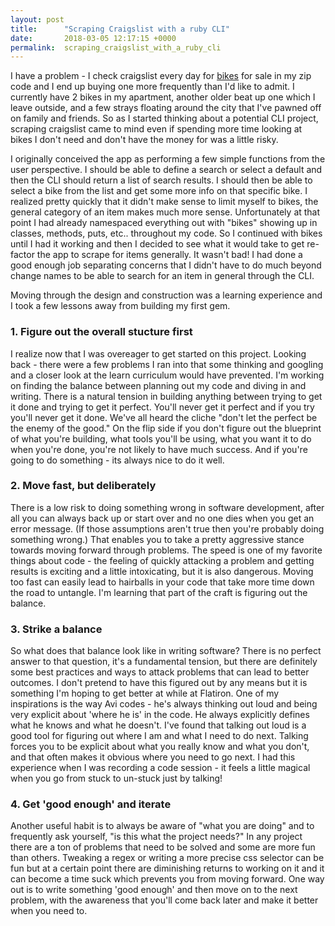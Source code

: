 ```yaml
---
layout: post
title:      "Scraping Craigslist with a ruby CLI"
date:       2018-03-05 12:17:15 +0000
permalink:  scraping_craigslist_with_a_ruby_cli
---
```


I have a problem - I check craigslist every day for [bikes](https://philadelphia.craigslist.org/search/bik?postedToday=1&search_distance=2&postal=19147) for sale in my zip code and I end up buying one more frequently than I'd like to admit. I currently have 2 bikes in my apartment, another older beat up one which I leave outside, and a few strays floating around the city that I've pawned off on family and friends. So as I started thinking about a potential CLI project, scraping craigslist came to mind even if spending more time looking at bikes I don't need and don't have the money for was a little risky. 

I originally conceived the app as performing a few simple functions from the user perspective. I should be able to define a search or select a default and then the CLI should return a list of search results. I should then be able to select a bike from the list and get some more info on that specific bike. I realized pretty quickly that it didn't make sense to limit myself to bikes, the general category of an item makes much more sense. Unfortunately at that point I had already namespaced everything out with "bikes" showing up in classes, methods, puts, etc.. throughout my code. So I continued with bikes until I had it working and then I decided to see what it would take to get re-factor the app to scrape for items generally. It wasn't bad! I had done a good enough job separating concerns that I didn't have to do much beyond change names to be able to search for an item in general through the CLI. 

Moving through the design and construction was a learning experience and I took a few lessons away from building my first gem. 

### 1. Figure out the overall stucture first

   I realize now that I was overeager to get started on this project. Looking back - there were a few problems I ran into that some thinking and googling and a closer look at the learn curriculum would have prevented. I'm working on finding the balance between planning out my code and diving in and writing. There is a natural tension in building anything between trying to get it done and trying to get it perfect. You'll never get it perfect and if you try you'll never get it done. We've all heard the cliche "don't let the perfect be the enemy of the good." On the flip side if you don't figure out the blueprint of what you're building, what tools you'll be using, what you want it to do when you're done, you're not likely to have much success. And if you're going to do something - its always nice to do it well. 

### 2. Move fast, but deliberately

   There is a low risk to doing something wrong in software development, after all you can always back up or start over and no one dies when you get an error message. (If those assumptions aren't true then you're probably doing something wrong.) That enables you to take a pretty aggressive stance towards moving forward through problems. The speed is one of my favorite things about code - the feeling of quickly attacking a problem and getting results is exciting and a little intoxicating, but it is also dangerous. Moving too fast can easily lead to hairballs in your code that take more time down the road to untangle. I'm learning that part of the craft is figuring out the balance. 

### 3. Strike a balance

   So what does that balance look like in writing software? There is no perfect answer to that question, it's a fundamental tension, but there are definitely some best practices and ways to attack problems that can lead to better outcomes. I don't pretend to have this figured out by any means but it is something I'm hoping to get better at while at Flatiron. One of my inspirations is the way Avi codes - he's always thinking out loud and being very explicit about 'where he is' in the code. He always explicitly defines what he knows and what he doesn't. I've found that talking out loud is a good tool for figuring out where I am and what I need to do next. Talking forces you to be explicit about what you really know and what you don't, and that often makes it obvious where you need to go next. I had this experience when I was recording a code session - it feels a little magical when you go from stuck to un-stuck just by talking! 
	 
### 4. Get 'good enough' and iterate

   Another useful habit is to always be aware of "what you are doing" and to frequently ask yourself, "is this what the project needs?" In any project there are a ton of problems that need to be solved and some are more fun than others. Tweaking a regex or writing a more precise css selector can be fun but at a certain point there are diminishing returns to working on it and it can become a time suck which prevents you from moving forward. One way out is to write something 'good enough' and then move on to the next problem, with the awareness that you'll come back later and make it better when you need to.  

